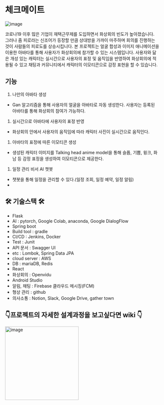 # 체크메이트
![image](https://user-images.githubusercontent.com/62784314/197489555-3a0b20a6-feba-410d-a05d-02a0f92db421.png)

코로나19 이후 많은 기업이 재택근무제를 도입하면서 화상회의 빈도가 높아졌습니다. 그러나 줌 피로라는 신조어가 등장할 만큼 상대방을 가까이 마주하며 회의를 진행하는 것이 사람들의 피로도를 상승시킵니다. 본 프로젝트는 얼굴 합성과 이미지 애니메이션을 이용한 아바타를 통해 사용자가 화상회의에 참가할 수 있는 시스템입니다. 사용자와 닮은 개성 있는 캐릭터는 실시간으로 사용자의 표정 및 움직임을 반영하여 화상회의에 적용될 수 있고 채팅과 커뮤니티에서 캐릭터의 이모티콘으로 감정 표현을 할 수 있습니다.

## 기능

1. 나만의 아바타 생성
- Gan 알고리즘을 통해 사용자의 얼굴을 아바타로 자동 생성한다. 사용자는 등록된 아바타를 통해 화상회의 참여가 가능하다.
1. 실시간으로 아바타에 사용자의 표정 반영
- 화상회의 안에서 사용자의 움직임에 따라 캐릭터 사진이 실시간으로 움직인다.
1. 아바타의 표정에 따른 이모티콘 생성
- 생성된 캐릭터 이미지를 Talking head anime model을 통해 슬픔, 기쁨, 윙크, 화남 등 감정 표정을 생성하여 이모티콘으로 제공한다.
1. 일정 관리 비서 AI 챗봇
- 챗봇을 통해 일정을 관리할 수 있다.(일정 조회, 일정 예약, 일정 알림)
- 

## **🛠️ 기술스택 🛠️**

- Flask
- AI : pytorch, Google Colab, anaconda, Google DialogFlow
- Spring boot
- Build tool : gradle
- CI/CD : Jenkins, Docker
- Test : Junit
- API 문서 : Swagger UI
- etc : Lombok, Spring Data JPA
- cloud server : AWS
- DB : mariaDB, Redis
- React
- 화상회의 : Openvidu
- Android Studio
- 알림, 채팅 : Firebase 클라우드 메시징(FCM)
- 형상 관리 : github
- 의사소통 : Notion, Slack, Google Drive, gather town

## 👇프로젝트의 자세한 설계과정을 보고싶다면 wiki 👇

<a href="https://github.com/checkmate2022/Backend/wiki"><img width="240" alt="image" src="https://user-images.githubusercontent.com/62784314/197489630-3230add5-241b-4fa6-9282-ecd4811c1420.png"></a>
